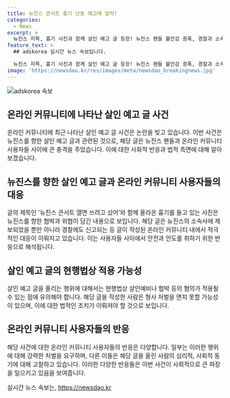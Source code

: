 ```yaml
---
title: 뉴진스 콘서트 흉기 난동 예고에 발칵!
categories:
  - News
excerpt: >
  뉴진스 지목, 흉기 사진과 함께 살인 예고 글 등장! 뉴진스 팬들 불안감 증폭, 경찰과 소속사에 제보 - 온라인 커뮤니티에 올라온 살인 예고 글이 화제다. 글에는 뉴진스가 밴에서 내릴 때를 노린다는 내용과 함께 흉기가 들어있는 사진이 공개되어 팬들의 불안감을 증폭시켰다. 뉴진스 소속사와 경찰에 신고가 이뤄졌으며, 이는 지난해부터 이어진 인기 걸그룹을 상대로 한 살인 예고 글의 한 사례로, 해당 행위는 현행법상 살인예비나 협박 등의 혐의가 적용될 수 있다. 누리꾼들은 이에 대해 강력한 비판을 표명했다. (화면출처 : 온라인 커뮤니티)
feature_text: >
  ## adskorea 실시간 뉴스 속보입니다.

  뉴진스 지목, 흉기 사진과 함께 살인 예고 글 등장! 뉴진스 팬들 불안감 증폭, 경찰과 소속사에 제보 - 온라인 커뮤니티에 올라온 살인 예고 글이 화제다. 글에는 뉴진스가 밴에서 내릴 때를 노린다는 내용과 함께 흉기가 들어있는 사진이 공개되어 팬들의 불안감을 증폭시켰다. 뉴진스 소속사와 경찰에 신고가 이뤄졌으며, 이는 지난해부터 이어진 인기 걸그룹을 상대로 한 살인 예고 글의 한 사례로, 해당 행위는 현행법상 살인예비나 협박 등의 혐의가 적용될 수 있다. 누리꾼들은 이에 대해 강력한 비판을 표명했다. (화면출처 : 온라인 커뮤니티)
image: 'https://newsdao.kr/res/images/meta/newsdao_breakingnews.jpg'
---
```


<p><img src="https://newsdao.kr/res/images/meta/newsdao_breakingnews.jpg" alt="adskorea 속보" /></p>

<h2 data-ke-size="size26">온라인 커뮤니티에 나타난 살인 예고 글 사건</h2>

<p data-ke-size="size16">온라인 커뮤니티에 최근 나타난 살인 예고 글 사건은 논란을 빚고 있습니다. 이번 사건은 뉴진스를 향한 살인 예고 글과 관련된 것으로, 해당 글은 뉴진스 팬들과 온라인 커뮤니티 사용자들 사이에 큰 충격을 주었습니다. 이에 대한 사회적 반응과 법적 측면에 대해 알아보겠습니다.</p>

<h2 data-ke-size="size26">뉴진스를 향한 살인 예고 글과 온라인 커뮤니티 사용자들의 대응</h2>

<p data-ke-size="size16">글의 제목인 '뉴진스 콘서트 열면 쓰려고 샀어'와 함께 올라온 흉기를 들고 있는 사진은 뉴진스를 향한 협박과 위협이 담긴 내용으로 보입니다. 해당 글은 뉴진스의 소속사에 제보되었을 뿐만 아니라 경찰에도 신고되는 등 글이 작성된 온라인 커뮤니티 내에서 적극적인 대응이 이뤄지고 있습니다. 이는 사용자들 사이에서 안전과 안도를 취하기 위한 반응으로 해석됩니다.</p>

<h2 data-ke-size="size26">살인 예고 글의 현행법상 적용 가능성</h2>

<p data-ke-size="size16">살인 예고 글을 올리는 행위에 대해서는 현행법상 살인예비나 협박 등의 혐의가 적용될 수 있는 점에 유의해야 합니다. 해당 글을 작성한 사람은 형사 처벌을 면치 못할 가능성이 있으며, 이에 대한 법적인 조치가 이뤄져야 할 것으로 보입니다.</p>

<h2 data-ke-size="size26">온라인 커뮤니티 사용자들의 반응</h2>

<p data-ke-size="size16">해당 사건에 대한 온라인 커뮤니티 사용자들의 반응은 다양합니다. 일부는 이러한 행위에 대해 강력한 처벌을 요구하며, 다른 이들은 해당 글을 올린 사람의 심리적, 사회적 동기에 대해 고찰하고 있습니다. 이러한 다양한 반응들은 이번 사건이 사회적으로 큰 파장을 일으키고 있음을 보여줍니다.</p>
실시간 뉴스 속보는, <a href="https://newsdao.kr" rel="dofollow">https://newsdao.kr</a>


